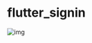 # flutter_signin


![img](https://user-images.githubusercontent.com/8828561/70029689-a3defb80-15cd-11ea-9349-30e9f31e70aa.png)

